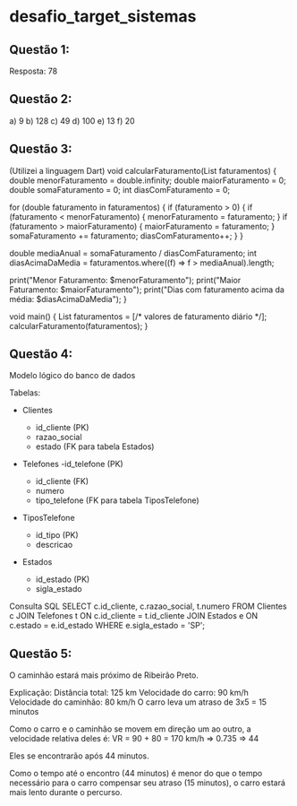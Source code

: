 # desafio_target_sistemas
 
## Questão 1:
Resposta: 78

## Questão 2:
a) 9
b) 128
c) 49
d) 100
e) 13
f) 20

## Questão 3:
(Utilizei a linguagem Dart)
void calcularFaturamento(List<double> faturamentos) {
  double menorFaturamento = double.infinity;
  double maiorFaturamento = 0;
  double somaFaturamento = 0;
  int diasComFaturamento = 0;

  for (double faturamento in faturamentos) {
    if (faturamento > 0) {
      if (faturamento < menorFaturamento) {
        menorFaturamento = faturamento;
      }
      if (faturamento > maiorFaturamento) {
        maiorFaturamento = faturamento;
      }
      somaFaturamento += faturamento;
      diasComFaturamento++;
    }
  }

  double mediaAnual = somaFaturamento / diasComFaturamento;
  int diasAcimaDaMedia = faturamentos.where((f) => f > mediaAnual).length;

  print("Menor Faturamento: $menorFaturamento");
  print("Maior Faturamento: $maiorFaturamento");
  print("Dias com faturamento acima da média: $diasAcimaDaMedia");
}

void main() {
  List<double> faturamentos = [/* valores de faturamento diário */];
  calcularFaturamento(faturamentos);
}

## Questão 4:

Modelo lógico do banco de dados

Tabelas:
- Clientes
    - id_cliente (PK)
    - razao_social
    - estado (FK para tabela Estados)

- Telefones
    -id_telefone (PK)
    - id_cliente (FK)
    - numero
    - tipo_telefone (FK para tabela TiposTelefone)

- TiposTelefone
    - id_tipo (PK)
    - descricao

- Estados
    - id_estado (PK)
    - sigla_estado

Consulta SQL
SELECT c.id_cliente, c.razao_social, t.numero 
FROM Clientes c
JOIN Telefones t ON c.id_cliente = t.id_cliente
JOIN Estados e ON c.estado = e.id_estado
WHERE e.sigla_estado = 'SP';

## Questão 5:
O caminhão estará mais próximo de Ribeirão Preto.

Explicação:
Distância total: 125 km
Velocidade do carro: 90 km/h
Velocidade do caminhão: 80 km/h
O carro leva um atraso de 3x5 = 15 minutos

Como o carro e o caminhão se movem em direção um ao outro, a velocidade relativa deles é:
VR = 90 + 80 = 170 km/h => 0.735 => 44

Eles se encontrarão após 44 minutos.

Como o tempo até o encontro (44 minutos) é menor do que o tempo necessário para o carro compensar seu atraso (15 minutos), o carro estará mais lento durante o percurso.

